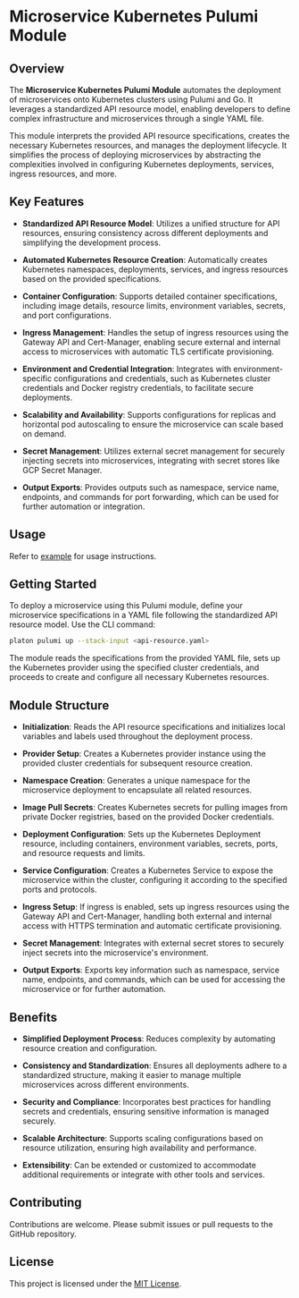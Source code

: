 # Microservice Kubernetes Pulumi Module

## Overview

The **Microservice Kubernetes Pulumi Module** automates the deployment of microservices onto Kubernetes clusters using
Pulumi and Go. It leverages a standardized API resource model, enabling developers to define complex infrastructure and
microservices through a single YAML file.

This module interprets the provided API resource specifications, creates the necessary Kubernetes resources, and manages
the deployment lifecycle. It simplifies the process of deploying microservices by abstracting the complexities involved
in configuring Kubernetes deployments, services, ingress resources, and more.

## Key Features

- **Standardized API Resource Model**: Utilizes a unified structure for API resources, ensuring consistency across
  different deployments and simplifying the development process.

- **Automated Kubernetes Resource Creation**: Automatically creates Kubernetes namespaces, deployments, services, and
  ingress resources based on the provided specifications.

- **Container Configuration**: Supports detailed container specifications, including image details, resource limits,
  environment variables, secrets, and port configurations.

- **Ingress Management**: Handles the setup of ingress resources using the Gateway API and Cert-Manager, enabling secure
  external and internal access to microservices with automatic TLS certificate provisioning.

- **Environment and Credential Integration**: Integrates with environment-specific configurations and credentials, such
  as Kubernetes cluster credentials and Docker registry credentials, to facilitate secure deployments.

- **Scalability and Availability**: Supports configurations for replicas and horizontal pod autoscaling to ensure the
  microservice can scale based on demand.

- **Secret Management**: Utilizes external secret management for securely injecting secrets into microservices,
  integrating with secret stores like GCP Secret Manager.

- **Output Exports**: Provides outputs such as namespace, service name, endpoints, and commands for port forwarding,
  which can be used for further automation or integration.

## Usage

Refer to [example](example.md) for usage instructions.

## Getting Started

To deploy a microservice using this Pulumi module, define your microservice specifications in a YAML file following the
standardized API resource model. Use the CLI command:

```bash
platon pulumi up --stack-input <api-resource.yaml>
```

The module reads the specifications from the provided YAML file, sets up the Kubernetes provider using the specified
cluster credentials, and proceeds to create and configure all necessary Kubernetes resources.

## Module Structure

- **Initialization**: Reads the API resource specifications and initializes local variables and labels used throughout
  the deployment process.

- **Provider Setup**: Creates a Kubernetes provider instance using the provided cluster credentials for subsequent
  resource creation.

- **Namespace Creation**: Generates a unique namespace for the microservice deployment to encapsulate all related
  resources.

- **Image Pull Secrets**: Creates Kubernetes secrets for pulling images from private Docker registries, based on the
  provided Docker credentials.

- **Deployment Configuration**: Sets up the Kubernetes Deployment resource, including containers, environment variables,
  secrets, ports, and resource requests and limits.

- **Service Configuration**: Creates a Kubernetes Service to expose the microservice within the cluster, configuring it
  according to the specified ports and protocols.

- **Ingress Setup**: If ingress is enabled, sets up ingress resources using the Gateway API and Cert-Manager, handling
  both external and internal access with HTTPS termination and automatic certificate provisioning.

- **Secret Management**: Integrates with external secret stores to securely inject secrets into the microservice's
  environment.

- **Output Exports**: Exports key information such as namespace, service name, endpoints, and commands, which can be
  used for accessing the microservice or for further automation.

## Benefits

- **Simplified Deployment Process**: Reduces complexity by automating resource creation and configuration.

- **Consistency and Standardization**: Ensures all deployments adhere to a standardized structure, making it easier to
  manage multiple microservices across different environments.

- **Security and Compliance**: Incorporates best practices for handling secrets and credentials, ensuring sensitive
  information is managed securely.

- **Scalable Architecture**: Supports scaling configurations based on resource utilization, ensuring high availability
  and performance.

- **Extensibility**: Can be extended or customized to accommodate additional requirements or integrate with other tools
  and services.

## Contributing

Contributions are welcome. Please submit issues or pull requests to the GitHub repository.

## License

This project is licensed under the [MIT License](LICENSE).
